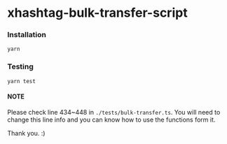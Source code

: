 # xhashtag-bulk-transfer-script

### Installation

`yarn`

### Testing

`yarn test`

#### NOTE

Please check line 434~448 in `./tests/bulk-transfer.ts`. You will need to change this line info and you can know how to use the functions form it.

Thank you. :)
